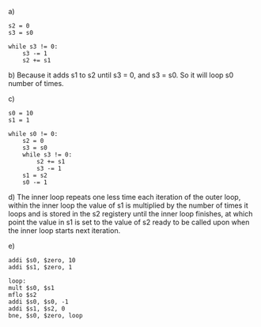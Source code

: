 a)
```
s2 = 0
s3 = s0

while s3 != 0:
    s3 -= 1
    s2 += s1
```
b) Because it adds s1 to s2 until s3 = 0, and s3 = s0. So it will loop
s0 number of times.

c)
```
s0 = 10
s1 = 1

while s0 != 0:
    s2 = 0
    s3 = s0
    while s3 != 0:
        s2 += s1
        s3 -= 1
    s1 = s2
    s0 -= 1
```
d) The inner loop repeats one less time each iteration of the outer loop,
within the inner loop the value of s1 is multiplied by the number of times it 
loops and is stored in the s2 registery until the inner loop finishes, 
at which point the value in s1 is set to the value of s2 ready to be 
called upon when the inner loop starts next iteration. 

e)
```
addi $s0, $zero, 10
addi $s1, $zero, 1

loop:
mult $s0, $s1
mflo $s2
addi $s0, $s0, -1
addi $s1, $s2, 0
bne, $s0, $zero, loop
```